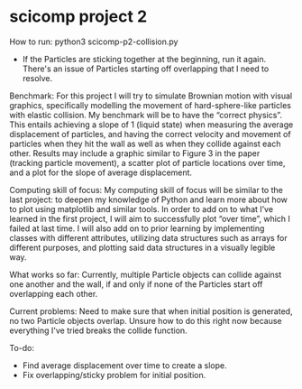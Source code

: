 # scicomp project 2
 
How to run: python3 scicomp-p2-collision.py 
- If the Particles are sticking together at the beginning, run it again. There's an issue of Particles starting off overlapping that I need to resolve. 

Benchmark:
For this project I will try to simulate Brownian motion with visual graphics, specifically modelling the movement of hard-sphere-like particles with elastic collision. My benchmark will be to have the “correct physics”. This entails achieving a slope of 1 (liquid state) when measuring the average displacement of particles, and having the correct velocity and movement of particles when they hit the wall as well as when they collide against each other. Results may include a graphic similar to Figure 3 in the paper (tracking particle movement), a scatter plot of particle locations over time, and a plot for the slope of average displacement.

Computing skill of focus:
My computing skill of focus will be similar to the last project: to deepen my knowledge of Python and learn more about how to plot using matplotlib and similar tools. In order to add on to what I’ve learned in the first project, I will aim to successfully plot “over time”, which I failed at last time. I will also add on to prior learning by implementing classes with different attributes, utilizing data structures such as arrays for different purposes, and plotting said data structures in a visually legible way. 

What works so far:
Currently, multiple Particle objects can collide against one another and the wall, if and only if none of the Particles start off overlapping each other.

Current problems:
Need to make sure that when initial position is generated, no two Particle objects overlap. Unsure how to do this right now because everything I've tried breaks the collide function.

To-do:
- Find average displacement over time to create a slope.
- Fix overlapping/sticky problem for initial position.
